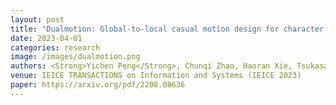 ```yaml
---
layout: post
title: "Dualmotion: Global-to-local casual motion design for character animations"
date: 2023-04-01
categories: research
image: /images/dualmotion.png
authors: <Strong>Yichen Peng</Strong>, Chunqi Zhao, Haoran Xie, Tsukasa Fukusato, Kazunori Miyata, Takeo Igarashi
venue: IEICE TRANSACTIONS on Information and Systems (IEICE 2023)
paper: https://arxiv.org/pdf/2208.08636
---
```




